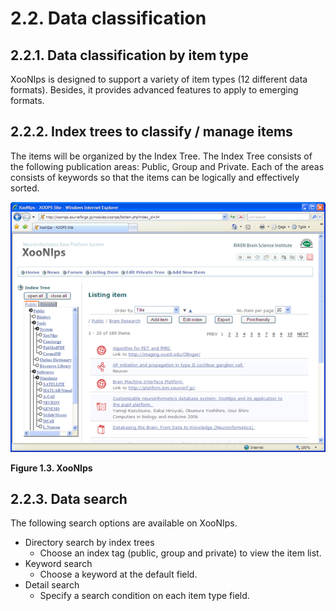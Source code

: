 # 2.2. Data classification

## 2.2.1. Data classification by item type <a id="2-2-1-data-classification-by-item-type"></a>

XooNIps is designed to support a variety of item types \(12 different data formats\). Besides, it provides advanced features to apply to emerging formats.

## 2.2.2. Index trees to classify / manage items <a id="2-2-2-index-trees-to-classify-manage-items"></a>

The items will be organized by the Index Tree. The Index Tree consists of the following publication areas: Public, Group and Private. Each of the areas consists of keywords so that the items can be logically and effectively sorted.

![XooNIps](../../../.gitbook/assets/overview03.png)

**Figure 1.3. XooNIps**

## 2.2.3. Data search <a id="2-2-3-data-search"></a>

The following search options are available on XooNIps.

* Directory search by index trees
  * Choose an index tag \(public, group and private\) to view the item list.
* Keyword search
  * Choose a keyword at the default field.
* Detail search
  * Specify a search condition on each item type field.

